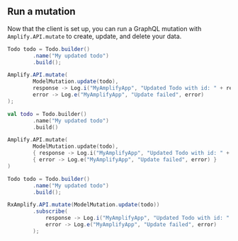 ## Run a mutation

Now that the client is set up, you can run a GraphQL mutation with `Amplify.API.mutate` to create, update, and delete your data.

<amplify-block-switcher>
<amplify-block name="Java">

```java
Todo todo = Todo.builder()
        .name("My updated todo")
        .build();

Amplify.API.mutate(
        ModelMutation.update(todo),
        response -> Log.i("MyAmplifyApp", "Updated Todo with id: " + response.getData().getId()),
        error -> Log.e("MyAmplifyApp", "Update failed", error)
);
```

</amplify-block>
<amplify-block name="Kotlin">

```kotlin
val todo = Todo.builder()
        .name("My updated todo")
        .build()

Amplify.API.mutate(
        ModelMutation.update(todo),
        { response -> Log.i("MyAmplifyApp", "Updated Todo with id: " + response.data.id) },
        { error -> Log.e("MyAmplifyApp", "Update failed", error) }
)
```

</amplify-block>
<amplify-block name="RxJava">

```java
Todo todo = Todo.builder()
        .name("My updated todo")
        .build();

RxAmplify.API.mutate(ModelMutation.update(todo))
        .subscribe(
            response -> Log.i("MyAmplifyApp", "Updated Todo with id: " + response.getData().getId()),
            error -> Log.e("MyAmplifyApp", "Update failed", error)
        );
```

</amplify-block>
</amplify-block-switcher>
